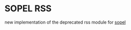 # SOPEL RSS
new implementation of the deprecated rss module for [sopel](https://github.com/sopel-irc/sopel)
